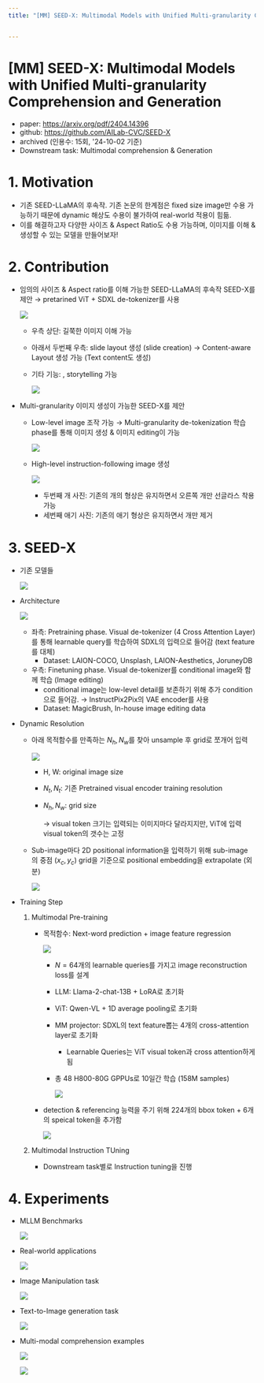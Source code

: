 ```yaml
---
title: "[MM] SEED-X: Multimodal Models with Unified Multi-granularity Comprehension and Generation"


---
```


# [MM] SEED-X: Multimodal Models with Unified Multi-granularity Comprehension and Generation

- paper: https://arxiv.org/pdf/2404.14396
- github: https://github.com/AILab-CVC/SEED-X
- archived (인용수: 15회, '24-10-02 기준)
- Downstream task: Multimodal comprehension & Generation

# 1. Motivation

- 기존 SEED-LLaMA의 후속작. 기존 논문의 한계점은 fixed size image만 수용 가능하기 때문에 dynamic 해상도 수용이 불가하여 real-world 적용이 힘듦.
- 이를 해결하고자 다양한 사이즈 & Aspect Ratio도 수용 가능하며, 이미지를 이해 & 생성할 수 있는 모델을 만들어보자!

# 2. Contribution

- 임의의 사이즈 & Aspect ratio를 이해 가능한 SEED-LLaMA의 후속작 SEED-X를 제안 $\to$ pretarined ViT + SDXL de-tokenizer를 사용

  ![](../images/2024-10-02/image-20241002140640652.png)

  - 우측 상단: 길쭉한 이미지 이해 가능

  - 아래서 두번째 우측: slide layout 생성 (slide creation)  $\to$ Content-aware Layout 생성 가능 (Text content도 생성)

  - 기타 기능: , storytelling 가능

    ![](../images/2024-10-02/image-20241002141046290.png)

- Multi-granularity 이미지 생성이 가능한 SEED-X를 제안

  - Low-level image 조작 가능 $\to$ Multi-granularity de-tokenization 학습 phase를 통해 이미지 생성 & 이미지 editing이 가능

    ![](../images/2024-10-02/image-20241002141342375.png)

  - High-level instruction-following image 생성

    ![](../images/2024-10-02/image-20241002140714359.png)

    - 두번째 개 사진: 기존의 개의 형상은 유지하면서 오른쪽 개만 선글라스 착용 가능
    - 세번째 애기 사진: 기존의 애기 형상은 유지하면서 개만 제거

# 3. SEED-X

- 기존 모델들

  ![](../images/2024-10-02/image-20241002141424354.png)

- Architecture

  ![](../images/2024-10-02/image-20241002141618036.png)

  - 좌측: Pretraining phase. Visual de-tokenizer (4 Cross Attention Layer)를 통해 learnable query를 학습하여 SDXL의 입력으로 들어감 (text feature를 대체)
    - Dataset: LAION-COCO, Unsplash, LAION-Aesthetics, JoruneyDB
  - 우측: Finetuning phase. Visual de-tokenizer를 conditional image와 함께 학습 (Image editing)
    - conditional image는 low-level detail를 보존하기 위해 추가 condition으로 들어감. $\to$ InstructPix2Pix의 VAE encoder를 사용
    - Dataset: MagicBrush, In-house image editing data

- Dynamic Resolution

  - 아래 목적함수를 만족하는 $N_h, N_w$를 찾아 unsample 후 grid로 쪼개어 입력

    ![](../images/2024-10-02/image-20241002142116983.png)

    - H, W: original image size

    - $N_t, N_t$: 기존 Pretrained visual encoder training resolution  

    - $N_h, N_w$: grid size

      $\to$ visual token 크기는 입력되는 이미지마다 달라지지만, ViT에 입력 visual token의 갯수는 고정

  - Sub-image마다 2D positional information을 입력하기 위해 sub-image 의 중점 ($x_c, y_c$) grid을 기준으로 positional embedding을 extrapolate (외분)

    ![](../images/2024-10-02/image-20241002142436323.png)

- Training Step

  1. Multimodal Pre-training

     - 목적함수: Next-word prediction + image feature regression

       ![](../images/2024-10-02/image-20241002142547565.png)

       - $N=64$개의 learnable queries를 가지고 image reconstruction loss를 설계

       - LLM: Llama-2-chat-13B + LoRA로 초기화

       - ViT: Qwen-VL + 1D average pooling로 초기화

       - MM projector:  SDXL의 text feature뽑는 4개의 cross-attention layer로 초기화

         - Learnable Queries는 ViT visual token과 cross attention하게 됨

       - 총 48 H800-80G GPPUs로 10일간 학습 (158M samples)

         ![](../images/2024-10-02/image-20241002142922395.png)

     - detection & referencing 능력을 주기 위해 224개의 bbox token + 6개의 speical token을 추가함

       ![](../images/2024-10-02/image-20241002142630930.png)

  2. Multimodal Instruction TUning

     -  Downstream task별로 Instruction tuning을 진행

# 4. Experiments

- MLLM Benchmarks

  ![](../images/2024-10-02/image-20241002143311690.png)

- Real-world applications

  ![](../images/2024-10-02/image-20241002143340571.png)

- Image Manipulation task

  ![](../images/2024-10-02/image-20241002140714359.png)

- Text-to-Image generation task

  ![](../images/2024-10-02/image-20241002143445254.png)

- Multi-modal comprehension examples

  ![](../images/2024-10-02/image-20241002143515236.png)

  ![](../images/2024-10-02/image-20241002143528156.png)